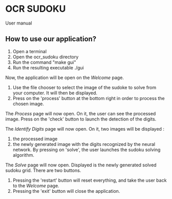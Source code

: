 # OCR SUDOKU

User manual

## How to use our application?

1. Open a terminal
2. Open the ocr_sudoku directory
3. Run the command "make gui"
4. Run the resulting executable ./gui

Now, the application will be open on the *Welcome* page.
1. Use the file chooser to select the image of the sudoke to solve
from your computer. It will then be displayed.
2. Press on the 'process' button at the bottom right in order to process the
chosen image.

The *Process* page will now open. On it, the user can see the processed image.
Press on the 'check' button to launch the detection of the digits.

The *Identify Digits* page will now open. On it, two images will be displayed :
1. the processed image 
2. the newly generated image with the digits recognized by the neural network.
By pressing on 'solve', the user launches the sudoku solving algorithm.

The *Solve* page will now open. Displayed is the newly generated solved
sudoku grid.
There are two buttons.
1. Pressing the 'restart' button will reset everything, and take the user back	to the *Welcome* page.
2. Pressing the 'exit' button will close the application.
